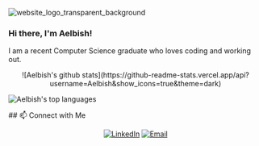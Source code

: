 ![website_logo_transparent_background](https://user-images.githubusercontent.com/49761123/127601268-c075cc91-3f01-4de0-9f4c-64563ecec4e5.png)

### Hi there, I'm Aelbish!
I am a recent Computer Science graduate who loves coding and working out.<br>
<p align="center">
![Aelbish's github stats](https://github-readme-stats.vercel.app/api?username=Aelbish&show_icons=true&theme=dark)

![Aelbish's top languages](https://github-readme-stats.vercel.app/api/top-langs/?username=Aelbish&show_icons=true&theme=dark)
</P>
## 📫 Connect with Me
<p align="center">
<!-- <a href="https://www.adityavsingh.com/"><img alt="Website" src="https://img.shields.io/badge/Website-www.adityavsingh.com-blue?style=flat-square&logo=google-chrome"></a> -->
<a href="https://www.linkedin.com/in/aelbish/"><img alt="LinkedIn" src="https://img.shields.io/badge/LinkedIn-Aelbish%20Shrestha-blue?style=flat-square&logo=linkedin"></a>
<a href="mailto:aelbish@gmail.com"><img alt="Email" src="https://img.shields.io/badge/Email-aelbish@gmail.com-blue?style=flat-square&logo=gmail"></a>
</p>

